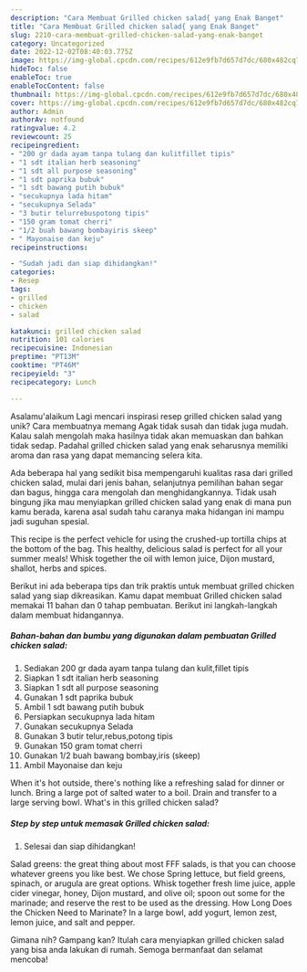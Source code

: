 ```yaml
---
description: "Cara Membuat Grilled chicken salad{ yang Enak Banget"
title: "Cara Membuat Grilled chicken salad{ yang Enak Banget"
slug: 2210-cara-membuat-grilled-chicken-salad-yang-enak-banget
category: Uncategorized
date: 2022-12-02T08:40:03.775Z
image: https://img-global.cpcdn.com/recipes/612e9fb7d657d7dc/680x482cq70/grilled-chicken-salad-foto-resep-utama.jpg
hideToc: false
enableToc: true
enableTocContent: false
thumbnail: https://img-global.cpcdn.com/recipes/612e9fb7d657d7dc/680x482cq70/grilled-chicken-salad-foto-resep-utama.jpg
cover: https://img-global.cpcdn.com/recipes/612e9fb7d657d7dc/680x482cq70/grilled-chicken-salad-foto-resep-utama.jpg
author: Admin
authorAv: notfound
ratingvalue: 4.2
reviewcount: 25
recipeingredient:
- "200 gr dada ayam tanpa tulang dan kulitfillet tipis"
- "1 sdt italian herb seasoning"
- "1 sdt all purpose seasoning"
- "1 sdt paprika bubuk"
- "1 sdt bawang putih bubuk"
- "secukupnya lada hitam"
- "secukupnya Selada"
- "3 butir telurrebuspotong tipis"
- "150 gram tomat cherri"
- "1/2 buah bawang bombayiris skeep"
- " Mayonaise dan keju"
recipeinstructions:

- "Sudah jadi dan siap dihidangkan!"
categories:
- Resep
tags:
- grilled
- chicken
- salad

katakunci: grilled chicken salad 
nutrition: 101 calories
recipecuisine: Indonesian
preptime: "PT13M"
cooktime: "PT46M"
recipeyield: "3"
recipecategory: Lunch

---
```



Asalamu'alaikum Lagi mencari inspirasi resep grilled chicken salad yang unik? Cara membuatnya memang Agak tidak susah dan tidak juga mudah. Kalau salah mengolah maka hasilnya tidak akan memuaskan dan bahkan tidak sedap. Padahal grilled chicken salad yang enak seharusnya memiliki aroma dan rasa yang dapat memancing selera kita.


Ada beberapa hal yang sedikit bisa mempengaruhi kualitas rasa dari grilled chicken salad, mulai dari jenis bahan, selanjutnya pemilihan bahan segar dan bagus, hingga cara mengolah dan menghidangkannya. Tidak usah bingung jika mau menyiapkan grilled chicken salad yang enak di mana pun kamu berada, karena asal sudah tahu caranya maka hidangan ini mampu jadi suguhan spesial.

This recipe is the perfect vehicle for using the crushed-up tortilla chips at the bottom of the bag. This healthy, delicious salad is perfect for all your summer meals! Whisk together the oil with lemon juice, Dijon mustard, shallot, herbs and spices.


Berikut ini ada beberapa tips dan trik praktis untuk membuat grilled chicken salad yang siap dikreasikan. Kamu dapat membuat Grilled chicken salad memakai 11 bahan dan 0 tahap pembuatan. Berikut ini langkah-langkah dalam membuat hidangannya.

<!--inarticleads1-->

##### Bahan-bahan dan bumbu yang digunakan dalam pembuatan Grilled chicken salad:

1. Sediakan 200 gr dada ayam tanpa tulang dan kulit,fillet tipis
1. Siapkan 1 sdt italian herb seasoning
1. Siapkan 1 sdt all purpose seasoning
1. Gunakan 1 sdt paprika bubuk
1. Ambil 1 sdt bawang putih bubuk
1. Persiapkan secukupnya lada hitam
1. Gunakan secukupnya Selada
1. Gunakan 3 butir telur,rebus,potong tipis
1. Gunakan 150 gram tomat cherri
1. Gunakan 1/2 buah bawang bombay,iris (skeep)
1. Ambil  Mayonaise dan keju


When it&#39;s hot outside, there&#39;s nothing like a refreshing salad for dinner or lunch. Bring a large pot of salted water to a boil. Drain and transfer to a large serving bowl. What&#39;s in this grilled chicken salad? 

<!--inarticleads2-->

##### Step by step untuk memasak Grilled chicken salad:


1. Selesai dan siap dihidangkan!

Salad greens: the great thing about most FFF salads, is that you can choose whatever greens you like best. We chose Spring lettuce, but field greens, spinach, or arugula are great options. Whisk together fresh lime juice, apple cider vinegar, honey, Dijon mustard, and olive oil; spoon out some for the marinade; and reserve the rest to be used as the dressing. How Long Does the Chicken Need to Marinate? In a large bowl, add yogurt, lemon zest, lemon juice, and salt and pepper. 

Gimana nih? Gampang kan? Itulah cara menyiapkan grilled chicken salad yang bisa anda lakukan di rumah. Semoga bermanfaat dan selamat mencoba!

